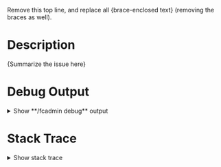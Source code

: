 Remove this top line, and replace all {brace-enclosed text} (removing the braces as well).

# Description
{Summarize the issue here}

# Debug Output
<details>
    <summary>Show **/fcadmin debug** output</summary>
    <code>{In your server console, run the command "fcadmin debug", and put the output here}</code>
</details>

# Stack Trace
<details>
    <summary>Show stack trace</summary>
    <code>{If there's a stack trace, copy it here. Otherwise, this section can be deleted}</code>
</details>
